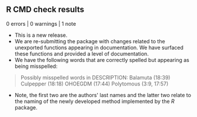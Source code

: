 ## R CMD check results

0 errors | 0 warnings | 1 note

- This is a new release.
- We are re-submitting the package with changes related to the unexported functions
  appearing in documentation. We have surfaced these functions and provided 
  a level of documentation.
- We have the following words that are correctly spelled but appearing as 
  being misspelled: 

> Possibly misspelled words in DESCRIPTION:
>  Balamuta (18:39)
>  Culpepper (18:18)
>  OHOEGDM (17:44)
>  Polytomous (3:9, 17:57)

- Note, the first two are the authors' last names and the latter two relate
  to the naming of the newly developed method implemented by the _R_ package.

